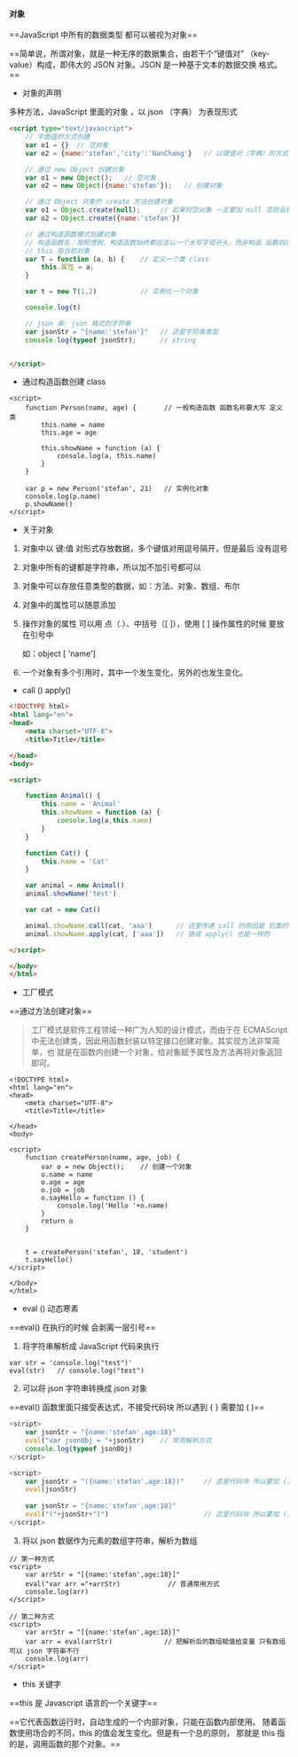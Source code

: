 #### 对象

==JavaScript 中所有的数据类型 都可以被视为对象==

==简单说，所谓对象，就是一种无序的数据集合，由若干个“键值对” （key-value）构成，即伟大的 JSON 对象。JSON 是一种基于文本的数据交换 格式。==

- 对象的声明

多种方法，JavaScript 里面的对象 ，以 json （字典） 为表现形式

```html
<script type="text/javascript">
    // 字面值的方式创建
    var o1 = {}  // 空对象
    var o2 = {name:'stefan','city':'NanChang'}   // 以键值对（字典）的方式 创建 键默认时字符串 ，所以可以不添加引号。

    // 通过 new Object 创建对象
    var o1 = new Object();   // 空对象
    var o2 = new Object({name:'stefan'});   // 创建对象

    // 通过 Object 对象的 create 方法创建对象
    var o1 = Object.create(null);     // 如果时空对象 一定要加 null 否则会报错
    var o2 = Object.create({name:'stefan'})

    // 通过构造函数模式创建对象
    // 构造函数名：按照惯例，构造函数始终都应该以一个大写字母开头，而非构造 函数则应以小写字母开头，以作区别。
    // this 指当前对象
    var T = function (a, b) {    // 定义一个类 class 
        this.属性 = a;
    }

    var t = new T(1,2)           // 实例化一个对象

    console.log(t)

    // json 串: json 格式的字符串
    var jsonStr = "{name:'stefan'}"   // 这是字符串类型
    console.log(typeof jsonStr);      // string


</script>
```

- 通过构造函数创建 class 

```
<script>
    function Person(name, age) {       // 一般构造函数 函数名称要大写 定义类
        this.name = name
        this.age = age

        this.showName = function (a) {
            console.log(a, this.name)
        }
    }

    var p = new Person('stefan', 21)   // 实例化对象
    console.log(p.name)
    p.showName()
</script>
```



- 关于对象

1. 对象中以 键:值 对形式存放数据，多个键值对用逗号隔开，但是最后 没有逗号

2. 对象中所有的键都是字符串，所以加不加引号都可以

3. 对象中可以存放任意类型的数据，如：方法、对象、数组、布尔

4. 对象中的属性可以随意添加

5. 操作对象的属性 可以用 点（.）、中括号（[ ]），使用 [ ] 操作属性的时候 要放在引号中

   如：object [ 'name'] 

6. 一个对象有多个引用时，其中一个发生变化，另外的也发生变化。

- call ()     apply() 

```html
<!DOCTYPE html>
<html lang="en">
<head>
    <meta charset="UTF-8">
    <title>Title</title>

</head>
<body>

<script>

    function Animal() {
        this.name = 'Animal'
        this.showName = function (a) {
            console.log(a,this.name)
        }
    }

    function Cat() {
        this.name = 'Cat'
    }

    var animal = new Animal()
    animal.showName('test')

    var cat = new Cat()

    animal.showName.call(cat, 'aaa')      // 这里传递 call 的原因是 后面的 this.name 来自于 cat 对象
    animal.showName.apply(cat, ['aaa'])   // 换成 apply() 也是一样的

</script>

</body>
</html>
```

- 工厂模式

==通过方法创建对象==

> 工厂模式是软件工程领域一种广为人知的设计模式，而由于在 ECMAScript 中无法创建类，因此用函数封装以特定接口创建对象。其实现方法非常简单，也 就是在函数内创建一个对象，给对象赋予属性及方法再将对象返回即可。 

```
<!DOCTYPE html>
<html lang="en">
<head>
    <meta charset="UTF-8">
    <title>Title</title>

</head>
<body>

<script>
    function createPerson(name, age, job) {
        var o = new Object();    // 创建一个对象
        o.name = name
        o.age = age
        o.job = job
        o.sayHello = function () {
            console.log('Hello '+o.name)
        }
        return o
    }


    t = createPerson('stefan', 18, 'student')
    t.sayHello()
</script>

</body>
</html>
```

- eval () 动态寒素

==eval() 在执行的时候 会剥离一层引号==

1. 将字符串解析成 JavaScript 代码来执行

```
var str = 'console.log("test")'
eval(str)   // console.log("test")

```

2. 可以将 json 字符串转换成 json 对象

==eval() 函数里面只接受表达式，不接受代码块 所以遇到 { } 需要加 ( )==

```javascript
<script>
    var jsonStr = "{name:'stefan',age:18}"
    eval("var jsonObj = "+jsonStr)    // 常用解析方式
    console.log(typeof jsonObj)
</script>

<script>
    var jsonStr = "({name:'stefan',age:18})"     // 这是代码块 所以要加 ()
    eval(jsonStr)
	
	var jsonStr = "{name:'stefan',age:18}"
    eval("("+jsonStr+")")                        // 这是代码块 所以要加 ()
</script>

```

3. 将以 json 数据作为元素的数组字符串，解析为数组

```
// 第一种方式 
<script>
    var arrStr = "[{name:'stefan',age:18}]"
    eval("var arr ="+arrStr)            // 普通常用方式
    console.log(arr)
</script>

// 第二种方式
<script>
    var arrStr = "[{name:'stefan',age:18}]"
    var arr = eval(arrStr)             // 把解析后的数组赋值给变量 只有数组可以 json 字符串不行
    console.log(arr)
</script>
```

- this 关键字

==this 是 Javascript 语言的一个关键字==

==它代表函数运行时，自动生成的一个内部对象，只能在函数内部使用。 随着函数使用场合的不同，this 的值会发生变化。但是有一个总的原则， 那就是 this 指的是，调用函数的那个对象。==

